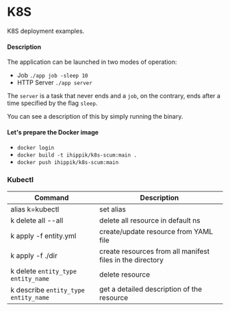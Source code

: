 # K8S

K8S deployment examples.

#### Description
The application can be launched in two modes of operation:

* Job `./app job -sleep 10`
* HTTP Server `./app server`

The `server` is a task that never ends and a `job`, on the contrary, 
ends after a time specified by the flag `sleep`.

You can see a description of this by simply running the binary.


#### Let's prepare the Docker image
* `docker login`
* `docker build -t ihippik/k8s-scum:main .`
* `docker push ihippik/k8s-scum:main`

### Kubectl

| Command                                | Description                                               |
|----------------------------------------|-----------------------------------------------------------|
| alias k=kubectl                        | set alias                                                 |
| k delete all --all                     | delete all resource in default ns                         |
| k apply -f entity.yml                  | create/update resource from YAML file                     |
| k apply -f ./dir                       | create resources from all manifest files in the directory |
| k delete `entity_type` `entity_name`   | delete resource                                           |
| k describe `entity_type` `entity_name` | get a detailed description of the resource                |